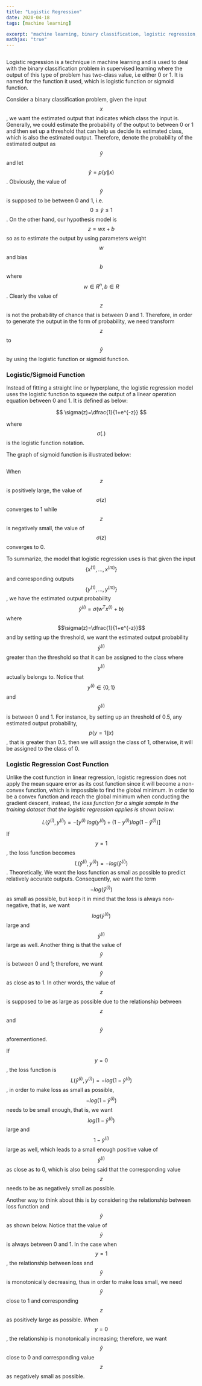 ```yaml
---
title: "Logistic Regression"
date: 2020-04-18
tags: [machine learning]

excerpt: "machine learning, binary classification, logistic regression, logistic funtion"
mathjax: "true"
---
```

<img src="{{ site.url }}{{ site.baseurl }}/images/logistic regression/header_img.png" alt="">


Logistic regression is a technique in machine learning and is used to deal with the binary classification problem in supervised learning where the output of this type of problem has two-class value, i.e either 0 or 1. It is named for the function it used, which is logistic function or sigmoid function.

Consider a binary classification problem, given the input $$x$$, we want the estimated output that indicates which class the input is. Generally, we could estimate the probability of the output to between 0 or 1 and then set up a threshold that can help us decide its estimated class, which is also the estimated output. Therefore, denote the probability of the estimated output as $$\hat{y}$$ and let $$ \hat{y} = p(y\|x) $$. Obviously, the value of $$\hat{y}$$ is supposed to be between 0 and 1, i.e. $$0 \le \hat{y} \le 1$$. On the other hand, our hypothesis model is $$z=wx+b$$ so as to estimate the output by using parameters weight $$w$$ and bias $$b$$ where $$w\in R^n, b\in R$$. Clearly the value of $$z$$ is not the probability of chance that is between 0 and 1. Therefore, in order to generate the output in the form of probability, we need transform $$z$$ to $$\hat{y}$$ by using the logistic function or sigmoid function.


### Logistic/Sigmoid Function
Instead of fitting a straight line or hyperplane, the logistic regression model uses the logistic function to squeeze the output of a linear operation equation between 0 and 1. It is defined as below:

$$
\sigma(z)=\dfrac{1}{1+e^{-z}}
$$

where $$\sigma(.)$$ is the logistic function notation.

The graph of sigmoid function is illustrated below:

<img src="{{ site.url }}{{ site.baseurl }}/images/logistic regression/sigmoid_function.jfif" alt="">

When $$z$$ is positively large, the value of $$\sigma(z)$$ converges to 1 while $$z$$ is negatively small, the value of $$\sigma(z)$$ converges to 0.

To summarize, the model that logistic regression uses is that given the input $$\{x^{(1)},...,x^{(m)}\}$$ and corresponding outputs $$\{y^{(1)},...,y^{(m)}\}$$, we have the estimated output probability $$\hat{y}^{(i)}=\sigma(w^Tx^{(i)}+b)$$ where $$\sigma(z)=\dfrac{1}{1+e^{-z}}$$ and by setting up the threshold, we want the estimated output probability $$\hat{y}^{(i)}$$ greater than the threshold so that it can be assigned to the class where $$y^{(i)}$$ actually belongs to. Notice that $$y^{(i)}\in\{ 0,1\}$$ and $$\hat{y}^{(i)}$$ is between 0 and 1. For instance, by setting up an threshold of 0.5, any estimated output probability, $$p(y=1\|x)$$, that is greater than 0.5, then we will assign the class of 1, otherwise, it will be assigned to the class of 0.

### Logistic Regression Cost Function
Unlike the cost function in linear regression, logistic regression does not apply the mean square error as its cost function since it will become a non-convex function, which is impossible to find the global minimum. In order to be a convex function and reach the global minimum when conducting the gradient descent, instead, *the loss function for a single sample in the training dataset that the logistic regression applies is shown below*:

$$
L(\hat{y}^{(i)},y^{(i)})=-[y^{(i)}~log(y^{(i)})+(1-y^{(i)})log(1-\hat{y}^{(i)})]
$$

If $$y=1$$, the loss function becomes $$L(\hat{y}^{(i)},y^{(i)})=-log(\hat{y}^{(i)})$$. Theoretically, We want the loss function as small as possible to predict relatively accurate outputs. Consequently, we want the term $$-log(\hat{y}^{(i)})$$ as small as possible, but keep it in mind that the loss is always non-negative, that is, we want $$log(\hat{y}^{(i)})$$ large and $$\hat{y}^{(i)}$$ large as well. Another thing is that the value of $$\hat{y}$$ is between 0 and 1; therefore, we want $$\hat{y}$$ as close as to 1. In other words, the value of $$z$$ is supposed to be as large as possible due to the relationship between $$z$$ and $$\hat{y}$$ aforementioned.

If $$y=0$$, the loss function is $$L(\hat{y}^{(i)},y^{(i)})=-log(1-\hat{y}^{(i)})$$, in order to make loss as small as possible, $$-log(1-\hat{y}^{(i)})$$ needs to be small enough, that is, we want $$log(1-\hat{y}^{(i)})$$ large and $$1-\hat{y}^{(i)}$$ large as well, which leads to a small enough positive value of $$\hat{y}^{(i)}$$ as close as to 0, which is also being said that the corresponding value $$z$$ needs to be as negatively small as possible.

Another way to think about this is by considering the relationship between loss function and $$\hat{y}$$ as shown below. Notice that the value of $$\hat{y}$$ is always between 0 and 1. In the case when $$y=1$$, the relationship between loss and $$\hat{y}$$ is monotonically decreasing, thus in order to make loss small, we need $$\hat{y}$$ close to 1 and corresponding $$z$$ as positively large as possible. When $$y=0$$, the relationship is monotonically increasing; therefore, we want $$\hat{y}$$ close to 0 and corresponding value $$z$$ as negatively small as possible.

<img src="{{ site.url }}{{ site.baseurl }}/images/logistic regression/loss_vs_y.PNG" alt="">
